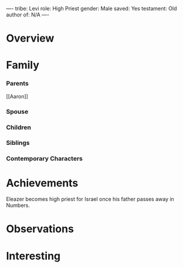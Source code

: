 —-
tribe: Levi
role: High Priest
gender: Male
saved: Yes
testament: Old
author of: N/A
—-

# Overview



# Family

### Parents 
[[Aaron]]
### Spouse
### Children 
### Siblings

### Contemporary Characters 


# Achievements 
Eleazer becomes high priest for Israel once his father passes away in Numbers. 

# Observations

# Interesting 

